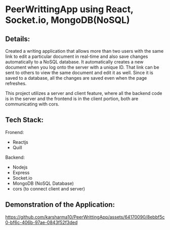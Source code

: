 # PeerWrittingApp using React, Socket.io, MongoDB(NoSQL)

## Details:
Created a writing application that allows more than two users with the same link to edit a particular document in real-time and also save changes automatically to a NoSQL database. It automatically creates a new document when you log onto the server with a unique ID. That link can be sent to others to view the same document and edit it as well. Since it is saved to a database, all the changes are saved even when the page refreshes. 

This project utilizes a server and client feature, where all the backend code is in the server and the frontend is in the client portion, both are communicating with cors. 

## Tech Stack:
Fronend:
 - Reactjs
 - Quill

Backend:
- Nodejs
- Express
- Socket.io
- MongoDB (NoSQL Database)
- cors (to connect client and server)




## Demonstration of the Application:

https://github.com/karsharma10/PeerWrittingApp/assets/64170090/8ebbf5c0-bf6c-406b-97ae-0843f52f3ded

